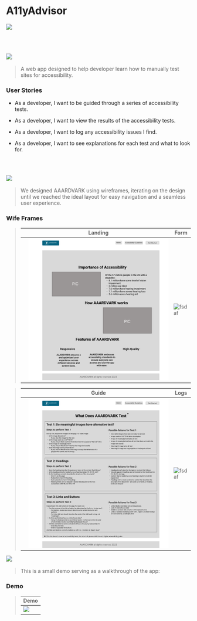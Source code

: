# A11yAdvisor

<img src="./readme/title1.svg"/>

<br><br>

<!-- project philosophy -->
<img src="./readme/title2.svg"/>

> A web app designed to help developer learn how to manually test sites for accessibility.

### User Stories

- As a developer, I want to be guided through a series of accessibility tests.

- As a developer, I want to view the results of the accessibility tests.
- As a developer, I want to log any accessibility issues I find.

- As a developer, I want to see explanations for each test and what to look for.

<br><br>

<!-- Prototyping -->
<img src="./readme/title3.svg"/>

> We designed AAARDVARK using wireframes, iterating on the design until we reached the ideal layout for easy navigation and a seamless user experience.

### Wife Frames

> |     | Landing                             | Form                             |
> | --- | ----------------------------------- | -------------------------------- |
> |     | ![fsdaf](./readme/demo/landing.png) | ![fsdaf](./readme/demo/form.jpg) |

> |     | Guide                             | Logs                             |
> | --- | --------------------------------- | -------------------------------- |
> |     | ![fsdaf](./readme/demo/guide.png) | ![fsdaf](./readme/demo/Logs.jpg) |

<img src="./readme/title4.svg"/>

> This is a small demo serving as a walkthrough of the app:

### Demo

> | Demo                                        |
> | ------------------------------------------- |
> | <img src="./readme/demo.gif" width="100%"/> |
